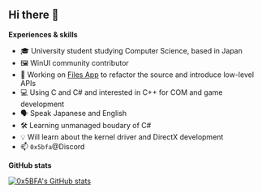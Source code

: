 ## Hi there 👋

**Experiences & skills**

- 🎓 University student studying Computer Science, based in Japan
- 🖼️ WinUI community contributor
- 🔭 Working on [Files App](https://files.community) to refactor the source and introduce low-level APIs
- 💻 Using C and C# and interested in C++ for COM and game development
- 🗣️ Speak Japanese and English
- 🛠️ Learning unmanaged boudary of C#
- 💡 Will learn about the kernel driver and DirectX development
- 📫 `0x5bfa`@Discord

**GitHub stats**

[![0x5BFA's GitHub stats](https://github-readme-stats.vercel.app/api?username=0x5BFA)](https://github.com/0x5BFA)
